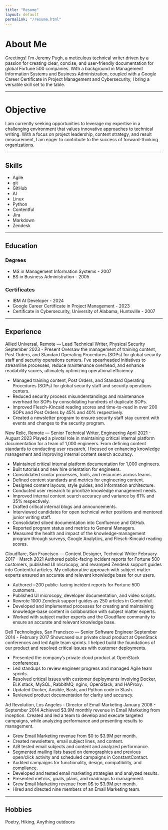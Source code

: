 ```yaml
---
title: "Resume"
layout: default
permalink: "/resume.html"
---
```


# About Me

Greetings! I'm Jeremy Pugh, a meticulous technical writer driven by a passion for creating clear, concise, and user-friendly documentation for global Fortune 500 companies. With a background in Management Information Systems and Business Administration, coupled with a Google Career Certificate in Project Management and Cybersecurity, I bring a versatile skill set to the table.

---

# Objective

I am currently seeking opportunities to leverage my expertise in a challenging environment that values innovative approaches to technical writing. With a focus on project leadership, content strategy, and result measurement, I am eager to contribute to the success of forward-thinking organizations.

---

## Skills

- Agile
- git
- GitHub
- AI
- Linux
- Python
- Contentful
- Jira
- Markdown
- Zendesk

---

## Education

### Degrees

- MS in Management Information Systems - 2007
- BS in Business Administration - 2005

### Certificates

- IBM AI Developer - 2024
- Google Career Certificate in Project Management - 2023
- Certificate in Cybersecurity, University of Alabama, Huntsville - 2007

---

## Experience

Allied Universal, Remote — Lead Technical Writer, Physical Security
September 2023 - Present
Oversaw the management of training content, Post Orders, and Standard Operating Procedures (SOPs) for global security staff and security operations centers. I've spearheaded initiatives to streamline processes, reduce maintenance overhead, and enhance readability scores, ultimately optimizing operational efficiency.

- Managed training content, Post Orders, and Standard Operating Procedures (SOPs) for global security staff and security operations centers.
- Reduced security process misunderstandings and maintenance overhead for SOPs by consolidating hundreds of duplicate SOPs.
- Improved Flesch-Kincaid reading scores and time-to-read in over 200 SOPs and Post Orders by 45% and 40% respectively.
- Created a newsletter program to ensure security staff stay current with events and changes to the security program.

New Relic, Remote — Senior Technical Writer, Engineering
April 2021 - August 2023
Played a pivotal role in maintaining critical internal platform documentation for a team of 1,000 engineers. From defining content standards to conducting user research, I focused on enhancing knowledge management and improving internal content search accuracy.

- Maintained critical internal platform documentation for 1,000 engineers.
- Built tutorials and new hire orientation for engineers.
- Consolidated similar processes, tools, and resources across teams.
- Defined content standards and metrics for engineering content.
- Designed content layouts, style guides, and information architecture.
- Conducted user research to prioritize knowledge management needs.
- Improved internal content search accuracy and variance by 61% and 35% respectively.
- Drafted critical internal blogs and announcements. 
- Interviewed candidates for open technical writer positions and mentored junior writing staff.
- Consolidated siloed documentation into Confluence and GitHub.
- Reported program status and metrics to General Managers.
- Measured the health and impact of the knowledge-management program through surveys, Google Analytics, and Flesch-Kincaid reading scores.

Cloudflare, San Francisco — Content Designer, Technical Writer
February 2017 - March 2021
Authored public-facing incident reports for Fortune 500 customers, published UI microcopy, and revamped Zendesk support guides into Contentful articles. My collaborative approach with subject matter experts ensured an accurate and relevant knowledge base for our users.

- Authored ~200 public-facing incident reports for Fortune 500 customers.
- Published UI microcopy, developer documentation, and video scripts.
- Rewrote 1000 Zendesk support guides as 250 articles in Contentful. 
- Developed and implemented processes for creating and maintaining knowledge-base content in collaboration with subject matter experts.
- Worked with subject matter experts and the Cloudflare community to ensure an accurate and relevant knowledge base.

Dell Technologies, San Francisco — Senior Software Engineer
September 2014 - February 2017
Showcased our private cloud product at OpenStack conferences and led Agile team sprints. I helped build the foundations of our product and resolved critical issues with customer deployments.

- Presented the company’s private cloud product at OpenStack conferences.
- Led standups to review engineer progress and managed Agile team sprints.
- Resolved critical issues with customer deployments involving Docker, ELK stack, MySQL, RabbitMQ, nginx, OpenStack, and HAProxy. 
- Updated Docker, Ansible, Bash, and Python code in Stash.
- Reviewed product documentation for clarity and accuracy.

Ad Revolution, Los Angeles - Director of Email Marketing
January 2008 - September 2014
Achieved $3.9M monthly revenue in Email Marketing from inception. Created and led a team to develop and execute targeted campaigns, while analyzing performance and presenting results to management.

- Grew Email Marketing revenue from $0 to $3.9M per month.
- Created newsletters, email subject lines, and content.
- A/B tested email subjects and content and analyzed performance.
- Segmented mailing lists based on demographics and previous open/click activity and scheduled campaigns in ConstantContact.
- Audited campaigns for functionality, design, compatibility, and compliance.
- Developed and tested email marketing strategies and analyzed results.
- Presented metrics, goals, plans, and roadmaps to management.
- Grew Email Marketing revenue from 0$ to $3.9M per month.
- Hired and directed nine members of an Email Marketing team.

---

## Hobbies

Poetry, Hiking, Anything outdoors
